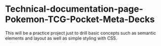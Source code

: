 # Technical-documentation-page-Pokemon-TCG-Pocket-Meta-Decks
This will be a practice project just to drill basic concepts such as semantic elements and layout as well as simple styling with CSS.
